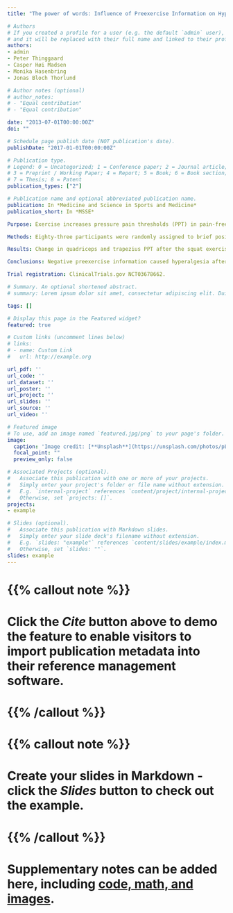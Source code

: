 ```yaml
---
title: "The power of words: Influence of Preexercise Information on Hypoalgesia after Exercise - Randomized Controlled Trial"

# Authors
# If you created a profile for a user (e.g. the default `admin` user), write the username (folder name) here 
# and it will be replaced with their full name and linked to their profile.
authors:
- admin
- Peter Thinggaard
- Casper Høi Madsen
- Monika Hasenbring
- Jonas Bloch Thorlund

# Author notes (optional)
# author_notes:
# - "Equal contribution"
# - "Equal contribution"

date: "2013-07-01T00:00:00Z"
doi: ""

# Schedule page publish date (NOT publication's date).
publishDate: "2017-01-01T00:00:00Z"

# Publication type.
# Legend: 0 = Uncategorized; 1 = Conference paper; 2 = Journal article;
# 3 = Preprint / Working Paper; 4 = Report; 5 = Book; 6 = Book section;
# 7 = Thesis; 8 = Patent
publication_types: ["2"]

# Publication name and optional abbreviated publication name.
publication: In *Medicine and Science in Sports and Medicine*
publication_short: In *MSSE*

Purpose: Exercise increases pressure pain thresholds (PPT) in pain-free individuals, known as exercise-induced hypoalgesia (EIH). Positive preexercise information can elicit higher EIH responses, but the effect of positive versus negative preexercise information on EIH is unknown. The primary aim of this randomized controlled trial was to compare EIH at the exercising thigh muscle after an isometric squat exercise between individuals receiving positive versus negative preexercise information about the effect of exercise on pain. Secondary aims were to compare EIH at nonexercising muscles between groups, and to investigate the relationship between participants' expectations and EIH.

Methods: Eighty-three participants were randomly assigned to brief positive (n = 28), neutral (n = 28) or negative (n = 27) verbal information. The neutral information group was included in the study as a reference group. Pressure pain thresholds at the thigh and trapezius muscles were assessed before and after the intervention (i.e., preexercise information+squat exercise). Expectations of pain relief were assessed using a numerical rating scale (-10 [most negative] to 10 [most positive]).

Results: Change in quadriceps and trapezius PPT after the squat exercise showed a large difference between the positive and negative information groups (quadriceps, 102 kPa; 95% confidence interval, 55-150; effect size, 1.2; trapezius, 41 kPa; 95% confidence interval, 16-65; effect size:, 0.9). The positive information group had a 22% increase in quadriceps PPT whereas the negative information group had a 4% decrease. A positive correlation was found between expectations and increase in PPT.

Conclusions: Negative preexercise information caused hyperalgesia after the wall squat exercise, whereas positive or neutral preexercise information caused hypoalgesia. Positive preexercise information did not change the magnitude of EIH compared with neutral information.

Trial registration: ClinicalTrials.gov NCT03678662. 

# Summary. An optional shortened abstract.
# summary: Lorem ipsum dolor sit amet, consectetur adipiscing elit. Duis posuere tellus ac convallis placerat. Proin tincidunt magna sed ex sollicitudin condimentum.

tags: []

# Display this page in the Featured widget?
featured: true

# Custom links (uncomment lines below)
# links:
# - name: Custom Link
#   url: http://example.org

url_pdf: ''
url_code: ''
url_dataset: ''
url_poster: ''
url_project: ''
url_slides: ''
url_source: ''
url_video: ''

# Featured image
# To use, add an image named `featured.jpg/png` to your page's folder. 
image:
  caption: 'Image credit: [**Unsplash**](https://unsplash.com/photos/pLCdAaMFLTE)'
  focal_point: ""
  preview_only: false

# Associated Projects (optional).
#   Associate this publication with one or more of your projects.
#   Simply enter your project's folder or file name without extension.
#   E.g. `internal-project` references `content/project/internal-project/index.md`.
#   Otherwise, set `projects: []`.
projects:
- example

# Slides (optional).
#   Associate this publication with Markdown slides.
#   Simply enter your slide deck's filename without extension.
#   E.g. `slides: "example"` references `content/slides/example/index.md`.
#   Otherwise, set `slides: ""`.
slides: example
---
```


# {{% callout note %}}
# Click the *Cite* button above to demo the feature to enable visitors to import publication metadata into their reference management software.
# {{% /callout %}}

# {{% callout note %}}
# Create your slides in Markdown - click the *Slides* button to check out the example.
# {{% /callout %}}

# Supplementary notes can be added here, including [code, math, and images](https://wowchemy.com/docs/writing-markdown-latex/).
